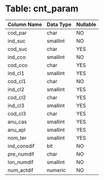 # Table: cnt_param

| Column Name | Data Type | Nullable |
|-------------|-----------|----------|
| cod_par | char | NO |
| ind_suc | smallint | NO |
| cod_suc | char | YES |
| ind_cco | smallint | NO |
| cod_cco | char | YES |
| ind_cl1 | smallint | YES |
| cod_cl1 | char | NO |
| ind_cl2 | smallint | YES |
| cod_cl2 | char | YES |
| ind_cl3 | smallint | YES |
| cod_cl3 | char | YES |
| anu_cas | smallint | YES |
| anu_apl | smallint | YES |
| nom_ter | smallint | YES |
| ind_consdif | bit | NO |
| pre_numdif | char | NO |
| lon_numdif | smallint | NO |
| num_actdif | numeric | NO |
